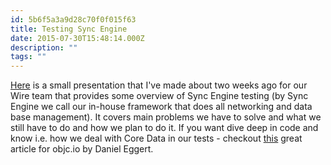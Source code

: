 ```yaml
---
id: 5b6f5a3a9d28c70f0f015f63
title: Testing Sync Engine
date: 2015-07-30T15:48:14.000Z
description: ""
tags: ""
---
```


[Here](http://www.slideshare.net/IlyaPuchka/testing-sync-engine) is a small presentation that I've made about two weeks ago for our Wire team that provides some overview of Sync Engine testing (by Sync Engine we call our in-house framework that does all networking and data base management). It covers main problems we have to solve and what we still have to do and how we plan to do it. If you want dive deep in code and know i.e. how we deal with Core Data in our tests - checkout [this](http://www.objc.io/issues/15-testing/xctest/) great article for objc.io by Daniel Eggert.

<!-- description -->


